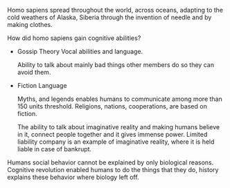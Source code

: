 Homo sapiens spread throughout the world, across oceans, adapting to
the cold weathers of Alaska, Siberia through the invention of needle
and by making clothes.

How did homo sapiens gain cognitive abilities?

* Gossip Theory Vocal abilities and language.

  Ability to talk about mainly bad things other members do so they can
  avoid them.
  
* Fiction Language

  Myths, and legends enables humans to communicate among more than 150
  units threshold. Religions, nations, cooperations, are based on
  fiction.

  The ability to talk about imaginative reality and making humans
  believe in it, connect people together and it gives immense
  power. Limited liability company is an example of imaginative
  reality, where it is held liable in case of bankrupt.

Humans social behavior cannot be explained by only biological
reasons. Cognitive revolution enabled humans to do the things that
they do, history explains these behavior where biology left off.
